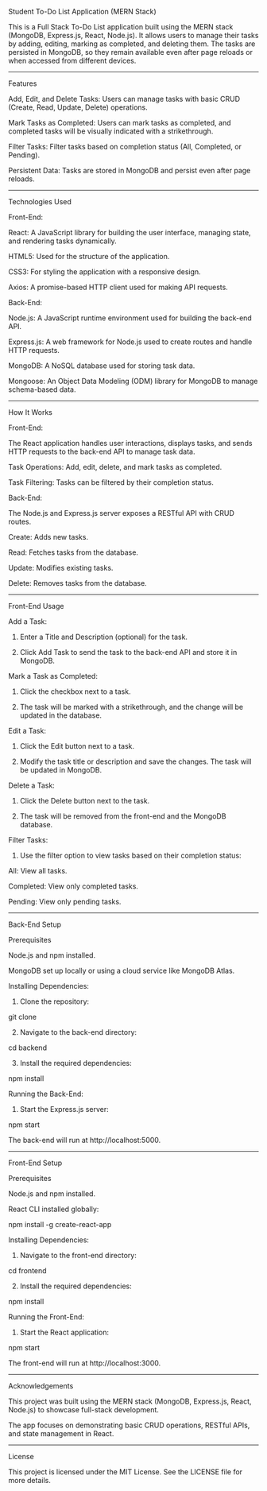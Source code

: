 Student To-Do List Application (MERN Stack)

This is a Full Stack To-Do List application built using the MERN stack (MongoDB, Express.js, React, Node.js). It allows users to manage their tasks by adding, editing, marking as completed, and deleting them. The tasks are persisted in MongoDB, so they remain available even after page reloads or when accessed from different devices.


---

Features

Add, Edit, and Delete Tasks: Users can manage tasks with basic CRUD (Create, Read, Update, Delete) operations.

Mark Tasks as Completed: Users can mark tasks as completed, and completed tasks will be visually indicated with a strikethrough.

Filter Tasks: Filter tasks based on completion status (All, Completed, or Pending).

Persistent Data: Tasks are stored in MongoDB and persist even after page reloads.



---

Technologies Used

Front-End:

React: A JavaScript library for building the user interface, managing state, and rendering tasks dynamically.

HTML5: Used for the structure of the application.

CSS3: For styling the application with a responsive design.

Axios: A promise-based HTTP client used for making API requests.


Back-End:

Node.js: A JavaScript runtime environment used for building the back-end API.

Express.js: A web framework for Node.js used to create routes and handle HTTP requests.

MongoDB: A NoSQL database used for storing task data.

Mongoose: An Object Data Modeling (ODM) library for MongoDB to manage schema-based data.



---

How It Works

Front-End:

The React application handles user interactions, displays tasks, and sends HTTP requests to the back-end API to manage task data.

Task Operations: Add, edit, delete, and mark tasks as completed.

Task Filtering: Tasks can be filtered by their completion status.



Back-End:

The Node.js and Express.js server exposes a RESTful API with CRUD routes.

Create: Adds new tasks.

Read: Fetches tasks from the database.

Update: Modifies existing tasks.

Delete: Removes tasks from the database.




---

Front-End Usage

Add a Task:

1. Enter a Title and Description (optional) for the task.


2. Click Add Task to send the task to the back-end API and store it in MongoDB.



Mark a Task as Completed:

1. Click the checkbox next to a task.


2. The task will be marked with a strikethrough, and the change will be updated in the database.



Edit a Task:

1. Click the Edit button next to a task.


2. Modify the task title or description and save the changes. The task will be updated in MongoDB.



Delete a Task:

1. Click the Delete button next to the task.


2. The task will be removed from the front-end and the MongoDB database.



Filter Tasks:

1. Use the filter option to view tasks based on their completion status:

All: View all tasks.

Completed: View only completed tasks.

Pending: View only pending tasks.





---

Back-End Setup

Prerequisites

Node.js and npm installed.

MongoDB set up locally or using a cloud service like MongoDB Atlas.


Installing Dependencies:

1. Clone the repository:

git clone <repository-url>


2. Navigate to the back-end directory:

cd backend


3. Install the required dependencies:

npm install



Running the Back-End:

1. Start the Express.js server:

npm start

The back-end will run at http://localhost:5000.




---

Front-End Setup

Prerequisites

Node.js and npm installed.

React CLI installed globally:

npm install -g create-react-app


Installing Dependencies:

1. Navigate to the front-end directory:

cd frontend


2. Install the required dependencies:

npm install



Running the Front-End:

1. Start the React application:

npm start

The front-end will run at http://localhost:3000.




---

Acknowledgements

This project was built using the MERN stack (MongoDB, Express.js, React, Node.js) to showcase full-stack development.

The app focuses on demonstrating basic CRUD operations, RESTful APIs, and state management in React.



---

License

This project is licensed under the MIT License. See the LICENSE file for more details.
